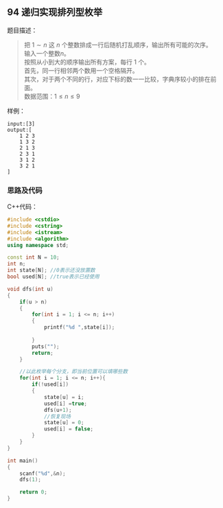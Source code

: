 <!--
 * @Description: 
 * @Author: fengxb
 * @Date: 2022-02-16 17:28:13
 * @LastEditor: fengxb
 * @LastEditTime: 2022-02-16 17:49:44
-->

## 94 递归实现排列型枚举

题目描述：
> 把 $1∼n$ 这 $n$ 个整数排成一行后随机打乱顺序，输出所有可能的次序。</br>
> 输入一个整数$n$。</br>
> 按照从小到大的顺序输出所有方案，每行 $1$ 个。</br>
> 首先，同一行相邻两个数用一个空格隔开。</br>
> 其次，对于两个不同的行，对应下标的数一一比较，字典序较小的排在前面。</br>
> 数据范围：$1 \leq n \leq 9$

样例：

```text
input:[3]
output:[
    1 2 3
    1 3 2
    2 1 3
    2 3 1
    3 1 2
    3 2 1
]
```

### 思路及代码

C++代码：

```C++
#include <cstdio>
#include <cstring>
#include <istream>
#include <algorithm>
using namespace std;

const int N = 10;
int n;
int state[N]; //0表示还没放置数
bool used[N]; //true表示已经使用

void dfs(int u)
{
    if(u > n)
    {
        for(int i = 1; i <= n; i++)
        {
            printf("%d ",state[i]);
            
        }
        puts("");
        return;
    }

    //以此枚举每个分支，即当前位置可以填哪些数
    for(int i = 1; i <= n; i++){
        if(!used[i])
        {
            state[u] = i;
            used[i] =true;
            dfs(u+1);
            //恢复现场
            state[u] = 0;
            used[i] = false;
        }
    }
}

int main()
{
    scanf("%d",&n);
    dfs(1);

    return 0;
}
```
